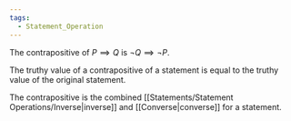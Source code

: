 ```yaml
---
tags:
  - Statement_Operation
---
```

The contrapositive of $P \implies Q$ is $\lnot Q \implies \lnot P$.

The truthy value of a contrapositive of a statement is equal to the truthy value of the original statement.

The contrapositive is the combined [[Statements/Statement Operations/Inverse|inverse]] and [[Converse|converse]] for a statement.

